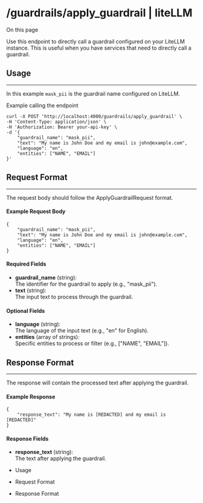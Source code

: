 # /guardrails/apply_guardrail | liteLLM

On this page

Use this endpoint to directly call a guardrail configured on your LiteLLM instance. This is useful when you have services that need to directly call a guardrail.

## Usage​

* * *

In this example `mask_pii` is the guardrail name configured on LiteLLM.

Example calling the endpoint
    
    
    curl -X POST 'http://localhost:4000/guardrails/apply_guardrail' \  
    -H 'Content-Type: application/json' \  
    -H 'Authorization: Bearer your-api-key' \  
    -d '{  
        "guardrail_name": "mask_pii",  
        "text": "My name is John Doe and my email is john@example.com",  
        "language": "en",  
        "entities": ["NAME", "EMAIL"]  
    }'  
    

## Request Format​

* * *

The request body should follow the ApplyGuardrailRequest format.

#### Example Request Body​
    
    
    {  
        "guardrail_name": "mask_pii",  
        "text": "My name is John Doe and my email is john@example.com",  
        "language": "en",  
        "entities": ["NAME", "EMAIL"]  
    }  
    

#### Required Fields​

  * **guardrail_name** (string):  
The identifier for the guardrail to apply (e.g., "mask_pii").
  * **text** (string):  
The input text to process through the guardrail.

#### Optional Fields​

  * **language** (string):  
The language of the input text (e.g., "en" for English).
  * **entities** (array of strings):  
Specific entities to process or filter (e.g., ["NAME", "EMAIL"]).

## Response Format​

* * *

The response will contain the processed text after applying the guardrail.

#### Example Response​
    
    
    {  
        "response_text": "My name is [REDACTED] and my email is [REDACTED]"  
    }  
    

#### Response Fields​

  * **response_text** (string):  
The text after applying the guardrail.

  * Usage
  * Request Format
  * Response Format